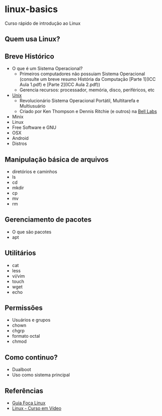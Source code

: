 # linux-basics
Curso rápido de introdução ao Linux

## Quem usa Linux?

## Breve Histórico


 - O que é um Sistema Operacional?
    - Primeiros computadores não possuiam Sistema Operacional (consulte um breve resumo História da Computação [Parte 1](ICC Aula 1.pdf) e [Parte 2](ICC Aula 2.pdf))
    - Gerencia recursos: processador, memória, disco, periféricos, etc
 - [Unix](https://pt.wikipedia.org/wiki/Unix)
    - Revolucionário Sistema Operacional Portátil, Multitarefa e Multiusuário
    - Criado por Ken Thompson e Dennis Ritchie (e outros) na [Bell Labs](https://pt.wikipedia.org/wiki/Bell_Labs)
 - Minix
 - Linux 
 - Free Software e GNU
 - OSX
 - Android
 - Distros
 
## Manipulação básica de arquivos

 - diretórios e caminhos
 - ls
 - cd
 - mkdir
 - cp
 - mv
 - rm

## Gerenciamento de pacotes

- O que são pacotes
- apt
 
## Utilitários

 - cat
 - less
 - vi/vim
 - touch
 - wget
 - echo

## Permissões

 - Usuários e grupos
 - chown
 - chgrp
 - formato octal
 - chmod
 
## Como continuo?

 - Dualboot
 - Uso como sistema principal
 




## Referências

 - [Guia Foca Linux](https://www.guiafoca.org/)
 - [Linux - Curso em Vídeo](https://www.cursoemvideo.com/curso/linux/)
